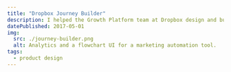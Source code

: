 ```yaml
---
title: "Dropbox Journey Builder"
description: I helped the Growth Platform team at Dropbox design and build a better in-house solution for marketing automation, unifying notifications across multiple channels under a configurable flowchart tool.
datePublished: 2017-05-01
img:
  src: ./journey-builder.png
  alt: Analytics and a flowchart UI for a marketing automation tool.
tags:
  - product design
---
```

